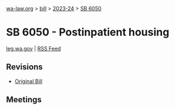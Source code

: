 [wa-law.org](/) > [bill](/bill/) > [2023-24](/bill/2023-24/) > [SB 6050](/bill/2023-24/sb/6050/)

# SB 6050 - Postinpatient housing
[leg.wa.gov](https://app.leg.wa.gov/billsummary?BillNumber=6050&Year=2023&Initiative=false) | [RSS Feed](./rss.xml)

## Revisions
* [Original Bill](1/)

## Meetings